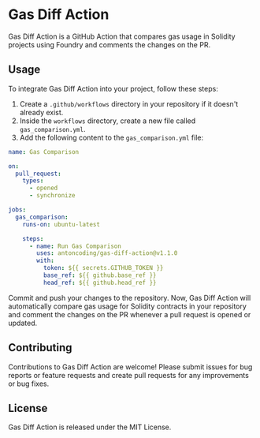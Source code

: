 # Gas Diff Action

<!-- <p align="center">
  <img src="path/to/your/logo.png" alt="Gas Diff Action Logo" width="200"/>
</p>

<p align="center">
  <a href="https://github.com/antoncoding/gas-diff-action/actions"><img alt="GitHub Workflow Status" src="https://img.shields.io/github/workflow/status/antoncoding/gas-diff-action/CI?style=flat-square"></a>
  <a href="https://github.com/antoncoding/gas-diff-action/blob/master/LICENSE"><img alt="GitHub License" src="https://img.shields.io/github/license/antoncoding/gas-diff-action?style=flat-square"></a>
</p> -->

Gas Diff Action is a GitHub Action that compares gas usage in Solidity projects using Foundry and comments the changes on the PR.

## Usage

To integrate Gas Diff Action into your project, follow these steps:

1. Create a `.github/workflows` directory in your repository if it doesn't already exist.
2. Inside the `workflows` directory, create a new file called `gas_comparison.yml`.
3. Add the following content to the `gas_comparison.yml` file:

```yaml
name: Gas Comparison

on:
  pull_request:
    types:
      - opened
      - synchronize

jobs:
  gas_comparison:
    runs-on: ubuntu-latest

    steps:
      - name: Run Gas Comparison
        uses: antoncoding/gas-diff-action@v1.1.0
        with:
          token: ${{ secrets.GITHUB_TOKEN }}
          base_ref: ${{ github.base_ref }}
          head_ref: ${{ github.head_ref }}
```

Commit and push your changes to the repository.
Now, Gas Diff Action will automatically compare gas usage for Solidity contracts in your repository and comment the changes on the PR whenever a pull request is opened or updated.

## Contributing

Contributions to Gas Diff Action are welcome! Please submit issues for bug reports or feature requests and create pull requests for any improvements or bug fixes.

## License

Gas Diff Action is released under the MIT License.